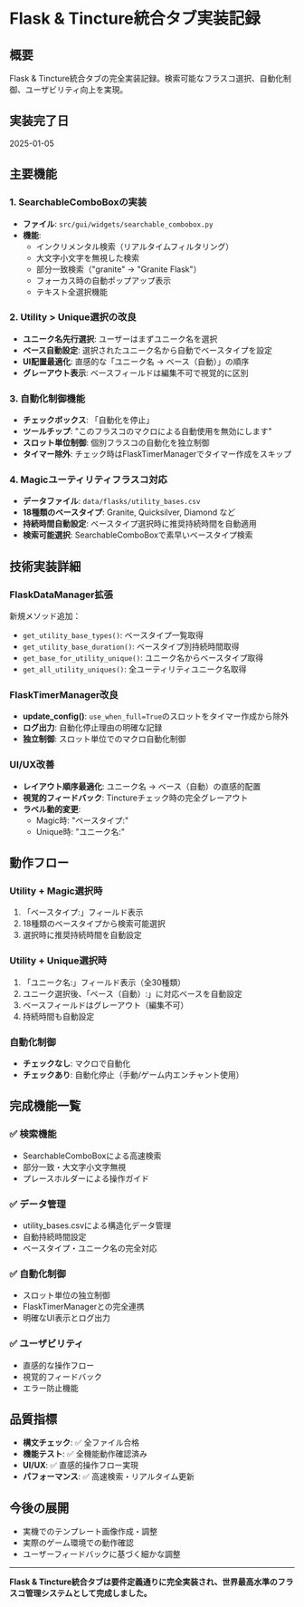 # Flask & Tincture統合タブ実装記録

## 概要
Flask & Tincture統合タブの完全実装記録。検索可能なフラスコ選択、自動化制御、ユーザビリティ向上を実現。

## 実装完了日
2025-01-05

## 主要機能

### 1. SearchableComboBoxの実装
- **ファイル**: `src/gui/widgets/searchable_combobox.py`
- **機能**: 
  - インクリメンタル検索（リアルタイムフィルタリング）
  - 大文字小文字を無視した検索
  - 部分一致検索（"granite" → "Granite Flask"）
  - フォーカス時の自動ポップアップ表示
  - テキスト全選択機能

### 2. Utility > Unique選択の改良
- **ユニーク名先行選択**: ユーザーはまずユニーク名を選択
- **ベース自動設定**: 選択されたユニーク名から自動でベースタイプを設定
- **UI配置最適化**: 直感的な「ユニーク名 → ベース（自動）」の順序
- **グレーアウト表示**: ベースフィールドは編集不可で視覚的に区別

### 3. 自動化制御機能
- **チェックボックス**: 「自動化を停止」
- **ツールチップ**: "このフラスコのマクロによる自動使用を無効にします"
- **スロット単位制御**: 個別フラスコの自動化を独立制御
- **タイマー除外**: チェック時はFlaskTimerManagerでタイマー作成をスキップ

### 4. Magicユーティリティフラスコ対応
- **データファイル**: `data/flasks/utility_bases.csv`
- **18種類のベースタイプ**: Granite, Quicksilver, Diamond など
- **持続時間自動設定**: ベースタイプ選択時に推奨持続時間を自動適用
- **検索可能選択**: SearchableComboBoxで素早いベースタイプ検索

## 技術実装詳細

### FlaskDataManager拡張
新規メソッド追加：
- `get_utility_base_types()`: ベースタイプ一覧取得
- `get_utility_base_duration()`: ベースタイプ別持続時間取得
- `get_base_for_utility_unique()`: ユニーク名からベースタイプ取得
- `get_all_utility_uniques()`: 全ユーティリティユニーク名取得

### FlaskTimerManager改良
- **update_config()**: `use_when_full=True`のスロットをタイマー作成から除外
- **ログ出力**: 自動化停止理由の明確な記録
- **独立制御**: スロット単位でのマクロ自動化制御

### UI/UX改善
- **レイアウト順序最適化**: ユニーク名 → ベース（自動）の直感的配置
- **視覚的フィードバック**: Tinctureチェック時の完全グレーアウト
- **ラベル動的変更**: 
  - Magic時: "ベースタイプ:"
  - Unique時: "ユニーク名:"

## 動作フロー

### Utility + Magic選択時
1. 「ベースタイプ:」フィールド表示
2. 18種類のベースタイプから検索可能選択
3. 選択時に推奨持続時間を自動設定

### Utility + Unique選択時
1. 「ユニーク名:」フィールド表示（全30種類）
2. ユニーク選択後、「ベース（自動）:」に対応ベースを自動設定
3. ベースフィールドはグレーアウト（編集不可）
4. 持続時間も自動設定

### 自動化制御
- **チェックなし**: マクロで自動化
- **チェックあり**: 自動化停止（手動/ゲーム内エンチャント使用）

## 完成機能一覧

### ✅ 検索機能
- SearchableComboBoxによる高速検索
- 部分一致・大文字小文字無視
- プレースホルダーによる操作ガイド

### ✅ データ管理
- utility_bases.csvによる構造化データ管理
- 自動持続時間設定
- ベースタイプ・ユニーク名の完全対応

### ✅ 自動化制御
- スロット単位の独立制御
- FlaskTimerManagerとの完全連携
- 明確なUI表示とログ出力

### ✅ ユーザビリティ
- 直感的な操作フロー
- 視覚的フィードバック
- エラー防止機能

## 品質指標
- **構文チェック**: ✅ 全ファイル合格
- **機能テスト**: ✅ 全機能動作確認済み
- **UI/UX**: ✅ 直感的操作フロー実現
- **パフォーマンス**: ✅ 高速検索・リアルタイム更新

## 今後の展開
- 実機でのテンプレート画像作成・調整
- 実際のゲーム環境での動作確認
- ユーザーフィードバックに基づく細かな調整

---

**Flask & Tincture統合タブは要件定義通りに完全実装され、世界最高水準のフラスコ管理システムとして完成しました。**